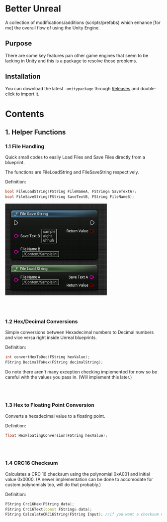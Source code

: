 # Better Unreal
A collection of modifications/additions (scripts/prefabs) which enhance [for me] the overall flow of using the Unity Engine.

## Purpose
There are some key features pan other game engines that seem to be lacking in Unity and this is a package to resolve those problems.
<br>

## Installation
You can download the latest ```.unitypackage``` through [Releases](https://github.com/sudotman/BetterUnity/releases/) and double-click to import it.


# Contents

## 1. Helper Functions

### 1.1 File Handling
Quick small codes to easily Load Files and Save Files directly from a blueprint.

The functions are FileLoadString and FileSaveString respectively.

Definition:
```C++
bool FileLoadString(FString FileNameA, FString& SaveTextA);
bool FileSaveString(FString SaveTextB, FString FileNameB);
```


!["1.1 - File Handling"](https://github.com/sudotman/sudotman/blob/main/demos/BetterUnreal/FileHandling.png)

<br>
<br>


### 1.2 Hex/Decimal Conversions
Simple conversions between Hexadecimal numbers to Decimal numbers and vice versa right inside Unreal blueprints.

Definition:
```C++
int convertHexToDec(FString hexValue);
FString DecimalToHex(FString decimalString);

```


Do note there aren't many exception checking implemented for now so be careful with the values you pass in. (Will implement this later.)

<br>
<br>

### 1.3 Hex to Floating Point Conversion
Converts a hexadecimal value to a floating point.

Definition:
```C++
float HexFloatingConversion(FString hexValue);
```

<br>
<br>


### 1.4 CRC16 Checksum
Calculates a CRC 16 checksum using the polynomial 0xA001 and initial value 0x0000. (A newer implementation can be done to accomodate for custom polynomials too, will do that probably.)

Definition:
```C++
FString Crc16Hex(FString data);
FString Crc16Text(const FString& data);
FString CalculateCRC16String(FString Input); //if you want a checksum not for a continous string but rather say spaces (bytes being converted to string with spaced between them)
```


<br>
<br>

